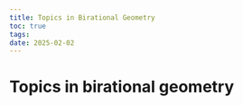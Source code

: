```yaml
---
title: Topics in Birational Geometry
toc: true
tags: 
date: 2025-02-02
---
```

# Topics in birational geometry




